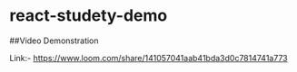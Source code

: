 # react-studety-demo

##Video Demonstration

Link:- https://www.loom.com/share/141057041aab41bda3d0c7814741a773
